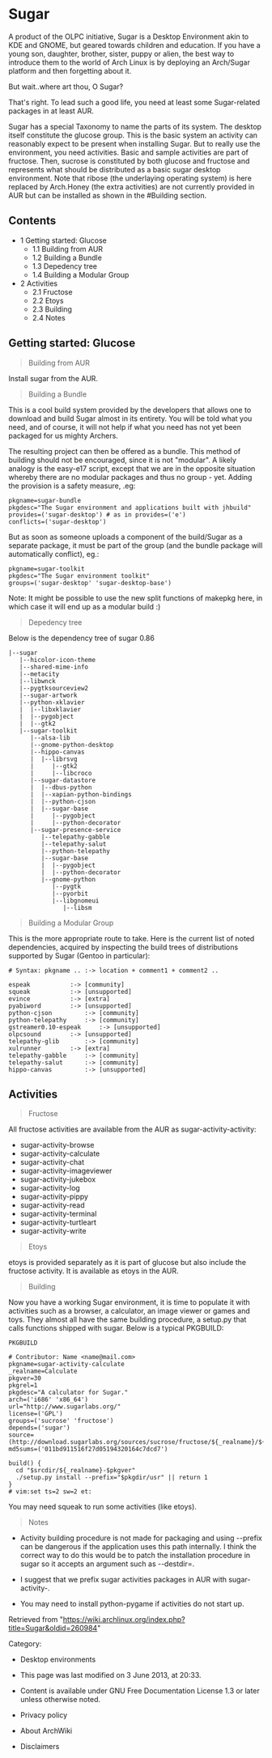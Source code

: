 Sugar
=====

A product of the OLPC initiative, Sugar is a Desktop Environment akin to
KDE and GNOME, but geared towards children and education. If you have a
young son, daughter, brother, sister, puppy or alien, the best way to
introduce them to the world of Arch Linux is by deploying an Arch/Sugar
platform and then forgetting about it.

But wait..where art thou, O Sugar?

That's right. To lead such a good life, you need at least some
Sugar-related packages in at least AUR.

Sugar has a special Taxonomy to name the parts of its system. The
desktop itself constitute the glucose group. This is the basic system an
activity can reasonably expect to be present when installing Sugar. But
to really use the environment, you need activities. Basic and sample
activities are part of fructose. Then, sucrose is constituted by both
glucose and fructose and represents what should be distributed as a
basic sugar desktop environment. Note that ribose (the underlaying
operating system) is here replaced by Arch.Honey (the extra activities)
are not currently provided in AUR but can be installed as shown in the
#Building section.

Contents
--------

-   1 Getting started: Glucose
    -   1.1 Building from AUR
    -   1.2 Building a Bundle
    -   1.3 Depedency tree
    -   1.4 Building a Modular Group
-   2 Activities
    -   2.1 Fructose
    -   2.2 Etoys
    -   2.3 Building
    -   2.4 Notes

Getting started: Glucose
------------------------

> Building from AUR

Install sugar from the AUR.

> Building a Bundle

This is a cool build system provided by the developers that allows one
to download and build Sugar almost in its entirety. You will be told
what you need, and of course, it will not help if what you need has not
yet been packaged for us mighty Archers.

The resulting project can then be offered as a bundle. This method of
building should not be encouraged, since it is not "modular". A likely
analogy is the easy-e17 script, except that we are in the opposite
situation whereby there are no modular packages and thus no group - yet.
Adding the provision is a safety measure, .eg:

    pkgname=sugar-bundle
    pkgdesc="The Sugar environment and applications built with jhbuild"
    provides=('sugar-desktop') # as in provides=('e')
    conflicts=('sugar-desktop')

But as soon as someone uploads a component of the build/Sugar as a
separate package, it must be part of the group (and the bundle package
will automatically conflict), eg.:

    pkgname=sugar-toolkit
    pkgdesc="The Sugar environment toolkit"
    groups=('sugar-desktop' 'sugar-desktop-base')

Note: It might be possible to use the new split functions of makepkg
here, in which case it will end up as a modular build :)

> Depedency tree

Below is the dependency tree of sugar 0.86

    |--sugar
       |--hicolor-icon-theme
       |--shared-mime-info
       |--metacity
       |--libwnck
       |--pygtksourceview2
       |--sugar-artwork
       |--python-xklavier
       |  |--libxklavier
       |  |--pygobject
       |  |--gtk2
       |--sugar-toolkit
          |--alsa-lib
          |--gnome-python-desktop
          |--hippo-canvas
          |  |--librsvg
          |     |--gtk2
          |     |--libcroco
          |--sugar-datastore
          |  |--dbus-python
          |  |--xapian-python-bindings
          |  |--python-cjson
          |  |--sugar-base
          |     |--pygobject
          |     |--python-decorator
          |--sugar-presence-service
             |--telepathy-gabble
             |--telepathy-salut
             |--python-telepathy
             |--sugar-base
             |  |--pygobject
             |  |--python-decorator
             |--gnome-python
                |--pygtk
                |--pyorbit
                |--libgnomeui
                   |--libsm

> Building a Modular Group

This is the more appropriate route to take. Here is the current list of
noted dependencies, acquired by inspecting the build trees of
distributions supported by Sugar (Gentoo in particular):

    # Syntax: pkgname .. :-> location + comment1 + comment2 ..

    espeak			 :-> [community]
    squeak			 :-> [unsupported]
    evince			 :-> [extra]
    pyabiword		 :-> [unsupported]
    python-cjson		 :-> [community]
    python-telepathy	 :-> [community]
    gstreamer0.10-espeak	 :-> [unsupported]
    olpcsound		 :-> [unsupported]
    telepathy-glib		 :-> [community]
    xulrunner		 :-> [extra]
    telepathy-gabble	 :-> [community]
    telepathy-salut		 :-> [community]
    hippo-canvas		 :-> [unsupported]

Activities
----------

> Fructose

All fructose activities are available from the AUR as
sugar-activity-activity:

-   sugar-activity-browse
-   sugar-activity-calculate
-   sugar-activity-chat
-   sugar-activity-imageviewer
-   sugar-activity-jukebox
-   sugar-activity-log
-   sugar-activity-pippy
-   sugar-activity-read
-   sugar-activity-terminal
-   sugar-activity-turtleart
-   sugar-activity-write

> Etoys

etoys is provided separately as it is part of glucose but also include
the fructose activity. It is available as etoys in the AUR.

> Building

Now you have a working Sugar environment, it is time to populate it with
activities such as a browser, a calculator, an image viewer or games and
toys. They almost all have the same building procedure, a setup.py that
calls functions shipped with sugar. Below is a typical PKGBUILD:

    PKGBUILD

    # Contributor: Name <name@mail.com>
    pkgname=sugar-activity-calculate
    _realname=Calculate
    pkgver=30
    pkgrel=1
    pkgdesc="A calculator for Sugar."
    arch=('i686' 'x86_64')
    url="http://www.sugarlabs.org/"
    license=('GPL')
    groups=('sucrose' 'fructose')
    depends=('sugar')
    source=(http://download.sugarlabs.org/sources/sucrose/fructose/${_realname}/${_realname}-$pkgver.tar.bz2)
    md5sums=('011bd911516f27d05194320164c7dcd7')

    build() {
      cd "$srcdir/${_realname}-$pkgver"
      ./setup.py install --prefix="$pkgdir/usr" || return 1
    }
    # vim:set ts=2 sw=2 et:

You may need squeak to run some activities (like etoys).

> Notes

-   Activity building procedure is not made for packaging and using
    --prefix can be dangerous if the application uses this path
    internally. I think the correct way to do this would be to patch the
    installation procedure in sugar so it accepts an argument such as
    --destdir=.

-   I suggest that we prefix sugar activities packages in AUR with
    sugar-activity-.

-   You may need to install python-pygame if activities do not start up.

Retrieved from
"https://wiki.archlinux.org/index.php?title=Sugar&oldid=260984"

Category:

-   Desktop environments

-   This page was last modified on 3 June 2013, at 20:33.
-   Content is available under GNU Free Documentation License 1.3 or
    later unless otherwise noted.
-   Privacy policy
-   About ArchWiki
-   Disclaimers
